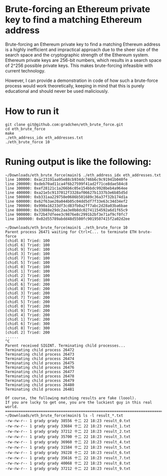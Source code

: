 # Brute-forcing an Ethereum private key to find a matching Ethereum address

Brute-forcing an Ethereum private key to find a matching Ethereum address is a highly inefficient and impractical approach due to the sheer size of the search space and the cryptographic strength of the Ethereum system. Ethereum private keys are 256-bit numbers, which results in a search space of 2^256 possible private keys. This makes brute-forcing infeasible with current technology.

However, I can provide a demonstration in code of how such a brute-force process would work theoretically, keeping in mind that this is purely educational and should never be used maliciously.

# How to run it

```
git clone git@github.com:gradchen/eth_brute_force.git
cd eth_brute_force
make
./eth_address_idx eth_addresses.txt
./eth_brute_force 10
```


# Runing output is like the following:
```
~/Downloads/eth_brute_force(main)$ ./eth_address_idx eth_addresses.txt
line 100000: 0xac23191aa95e88cb934dc746b6c9c91941b040fe
line 200000: 0xdeb70ad11ca4f6b27599f41ad2f71ce8dae584c8
line 300000: 0xef28121c1a266b6c05e154bbdc9928beb4a964ee
line 400000: 0xa21e5c9137012f3328af06627b1337b3e6b85d5d
line 500000: 0xb331aa229758e0686b501689c36a37f32b174d1a
line 600000: 0x62f63ae20a044b05c04dd5df7f33e63c34d34ef2
line 700000: 0x990a16233df3cd83fb0a2ff7abc2d28a03ba6bae
line 800000: 0x33888e29dc2aa3e0b8dc02741154592a6d1f65c9
line 900000: 0x72b47dfeee3c9876e8c2991b2bf3e71af9cf0fc7
line 1000000: 0x02d55789abdd48d5500fc9019507415f2a02d2ee

~/Downloads/eth_brute_force(main)$ ./eth_brute_force 10
Parent process 26471 waiting for Ctrl+C... to terminate ETH brute-force
[chidl 8] Tried: 100
[chidl 6] Tried: 100
[chidl 9] Tried: 100
[chidl 3] Tried: 100
[chidl 7] Tried: 100
[chidl 5] Tried: 100
[chidl 0] Tried: 100
[chidl 1] Tried: 100
[chidl 2] Tried: 100
[chidl 4] Tried: 100
[chidl 6] Tried: 200
[chidl 8] Tried: 200
[chidl 3] Tried: 200
[chidl 7] Tried: 200
[chidl 5] Tried: 200
[chidl 0] Tried: 200
[chidl 9] Tried: 200
[chidl 4] Tried: 200
[chidl 1] Tried: 200
[chidl 6] Tried: 300
[chidl 8] Tried: 300
[chidl 2] Tried: 200
......
^C
Parent received SIGINT. Terminating child processes...
Terminating child process 26472
Terminating child process 26473
Terminating child process 26474
Terminating child process 26475
Terminating child process 26476
Terminating child process 26477
Terminating child process 26478
Terminating child process 26479
Terminating child process 26480
Terminating child process 26481

Of course, the following matching results are fake (loool).
If you are lucky to get one, you are the luckiest guy in this real world.
=========================================================================
~/Downloads/eth_brute_force(main)$ ls -l result_*.txt
-rw-rw-r-- 1 grady grady 38556 十二 22 18:23 result_0.txt
-rw-rw-r-- 1 grady grady 33684 十二 22 18:23 result_1.txt
-rw-rw-r-- 1 grady grady 37212 十二 22 18:23 result_2.txt
-rw-rw-r-- 1 grady grady 35700 十二 22 18:23 result_3.txt
-rw-rw-r-- 1 grady grady 36960 十二 22 18:23 result_4.txt
-rw-rw-r-- 1 grady grady 31584 十二 22 18:23 result_5.txt
-rw-rw-r-- 1 grady grady 39228 十二 22 18:23 result_6.txt
-rw-rw-r-- 1 grady grady 35616 十二 22 18:23 result_7.txt
-rw-rw-r-- 1 grady grady 40068 十二 22 18:23 result_8.txt
-rw-rw-r-- 1 grady grady 37212 十二 22 18:23 result_9.txt
```
